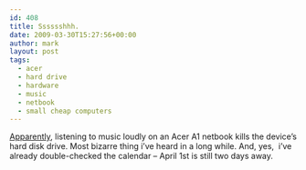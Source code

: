 ```yaml
---
id: 408
title: Sssssshhh.
date: 2009-03-30T15:27:56+00:00
author: mark
layout: post
tags:
  - acer
  - hard drive
  - hardware
  - music
  - netbook
  - small cheap computers
---
```

[Apparently](http://www.reghardware.co.uk/2009/03/27/u2_music_killed_my_hard_drive/), listening to music loudly on an Acer A1 netbook kills the device&#8217;s hard disk drive. Most bizarre thing i&#8217;ve heard in a long while. And, yes,  i&#8217;ve already double-checked the calendar &#8211; April 1st is still two days away.